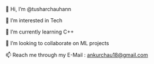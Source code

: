 👋 Hi, I’m @tusharchauhann

👀 I’m interested in Tech

🌱 I’m currently learning C++

💞️ I’m looking to collaborate on ML projects

📫 Reach me through my E-Mail : ankurchau18@gmail.com



